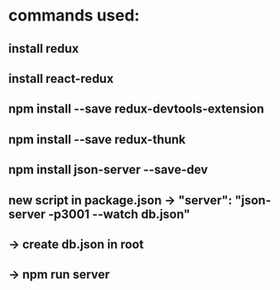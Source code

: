 

# commands used:
## install redux
## install react-redux
## npm install --save redux-devtools-extension
## npm install --save redux-thunk

## npm install json-server --save-dev
## new script in package.json -> "server": "json-server -p3001 --watch db.json"
## -> create db.json in root 
## -> npm run server